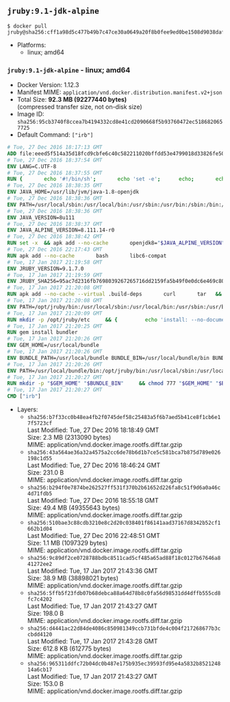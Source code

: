 ## `jruby:9.1-jdk-alpine`

```console
$ docker pull jruby@sha256:cff1a98d5c477b49b7c47ce30a0649a20f8b0fee9ed0be1508d9038daf8f1ddb
```

-	Platforms:
	-	linux; amd64

### `jruby:9.1-jdk-alpine` - linux; amd64

-	Docker Version: 1.12.3
-	Manifest MIME: `application/vnd.docker.distribution.manifest.v2+json`
-	Total Size: **92.3 MB (92277440 bytes)**  
	(compressed transfer size, not on-disk size)
-	Image ID: `sha256:95cb3740f8ccea7b4194332cd8e41cd2090668f5b93760472ec5186820657725`
-	Default Command: `["irb"]`

```dockerfile
# Tue, 27 Dec 2016 18:17:13 GMT
ADD file:eeed5f514a35d18fcd9cbfe6c40c582211020bffdd53e4799018d33826fe5067 in / 
# Tue, 27 Dec 2016 18:37:54 GMT
ENV LANG=C.UTF-8
# Tue, 27 Dec 2016 18:37:55 GMT
RUN { 		echo '#!/bin/sh'; 		echo 'set -e'; 		echo; 		echo 'dirname "$(dirname "$(readlink -f "$(which javac || which java)")")"'; 	} > /usr/local/bin/docker-java-home 	&& chmod +x /usr/local/bin/docker-java-home
# Tue, 27 Dec 2016 18:38:35 GMT
ENV JAVA_HOME=/usr/lib/jvm/java-1.8-openjdk
# Tue, 27 Dec 2016 18:38:36 GMT
ENV PATH=/usr/local/sbin:/usr/local/bin:/usr/sbin:/usr/bin:/sbin:/bin:/usr/lib/jvm/java-1.8-openjdk/jre/bin:/usr/lib/jvm/java-1.8-openjdk/bin
# Tue, 27 Dec 2016 18:38:36 GMT
ENV JAVA_VERSION=8u111
# Tue, 27 Dec 2016 18:38:37 GMT
ENV JAVA_ALPINE_VERSION=8.111.14-r0
# Tue, 27 Dec 2016 18:38:42 GMT
RUN set -x 	&& apk add --no-cache 		openjdk8="$JAVA_ALPINE_VERSION" 	&& [ "$JAVA_HOME" = "$(docker-java-home)" ]
# Tue, 27 Dec 2016 22:17:43 GMT
RUN apk add --no-cache       bash       libc6-compat
# Tue, 17 Jan 2017 21:19:58 GMT
ENV JRUBY_VERSION=9.1.7.0
# Tue, 17 Jan 2017 21:19:59 GMT
ENV JRUBY_SHA256=95ac7d2316fb7698039267265716dd2159fa5b49f0e0dc6e469c80ad59072926
# Tue, 17 Jan 2017 21:20:08 GMT
RUN apk add --no-cache --virtual .build-deps       curl       tar   && mkdir -p /opt/jruby   && curl -fSL https://s3.amazonaws.com/jruby.org/downloads/${JRUBY_VERSION}/jruby-bin-${JRUBY_VERSION}.tar.gz -o /tmp/jruby.tar.gz   && echo "$JRUBY_SHA256 */tmp/jruby.tar.gz" | sha256sum -c -   && tar -zx --strip-components=1 -f /tmp/jruby.tar.gz -C /opt/jruby   && rm /tmp/jruby.tar.gz   && ln -s /opt/jruby/bin/jruby /usr/local/bin/ruby   && apk del .build-deps
# Tue, 17 Jan 2017 21:20:08 GMT
ENV PATH=/opt/jruby/bin:/usr/local/sbin:/usr/local/bin:/usr/sbin:/usr/bin:/sbin:/bin:/usr/lib/jvm/java-1.8-openjdk/jre/bin:/usr/lib/jvm/java-1.8-openjdk/bin
# Tue, 17 Jan 2017 21:20:09 GMT
RUN mkdir -p /opt/jruby/etc     && {         echo 'install: --no-document';         echo 'update: --no-document';     } >> /opt/jruby/etc/gemrc
# Tue, 17 Jan 2017 21:20:25 GMT
RUN gem install bundler
# Tue, 17 Jan 2017 21:20:26 GMT
ENV GEM_HOME=/usr/local/bundle
# Tue, 17 Jan 2017 21:20:26 GMT
ENV BUNDLE_PATH=/usr/local/bundle BUNDLE_BIN=/usr/local/bundle/bin BUNDLE_SILENCE_ROOT_WARNING=1 BUNDLE_APP_CONFIG=/usr/local/bundle
# Tue, 17 Jan 2017 21:20:26 GMT
ENV PATH=/usr/local/bundle/bin:/opt/jruby/bin:/usr/local/sbin:/usr/local/bin:/usr/sbin:/usr/bin:/sbin:/bin:/usr/lib/jvm/java-1.8-openjdk/jre/bin:/usr/lib/jvm/java-1.8-openjdk/bin
# Tue, 17 Jan 2017 21:20:27 GMT
RUN mkdir -p "$GEM_HOME" "$BUNDLE_BIN"     && chmod 777 "$GEM_HOME" "$BUNDLE_BIN"
# Tue, 17 Jan 2017 21:20:27 GMT
CMD ["irb"]
```

-	Layers:
	-	`sha256:b7f33cc0b48ea4fb2f0745def58c25483a5f6b7aed5b41ce8f1cb6e17f5723cf`  
		Last Modified: Tue, 27 Dec 2016 18:18:49 GMT  
		Size: 2.3 MB (2313090 bytes)  
		MIME: application/vnd.docker.image.rootfs.diff.tar.gzip
	-	`sha256:43a564ae36a32a4575a2cc6de78b6d1b7ce5c581bca7b875d789e026198c1d55`  
		Last Modified: Tue, 27 Dec 2016 18:46:24 GMT  
		Size: 231.0 B  
		MIME: application/vnd.docker.image.rootfs.diff.tar.gzip
	-	`sha256:b294f0e7874be262527ff531f370b2b61652d226fa8c51f9d6a0a46c4d71fdb5`  
		Last Modified: Tue, 27 Dec 2016 18:55:18 GMT  
		Size: 49.4 MB (49355643 bytes)  
		MIME: application/vnd.docker.image.rootfs.diff.tar.gzip
	-	`sha256:510bae3c88cdb3210e8c2d20c038401f86141aad37167d8342b52cf1662b1d04`  
		Last Modified: Tue, 27 Dec 2016 22:48:51 GMT  
		Size: 1.1 MB (1097329 bytes)  
		MIME: application/vnd.docker.image.rootfs.diff.tar.gzip
	-	`sha256:9c89df2ce0728788bdbc8511cad5cf485a65ad88f18c0127b67646a841272ee2`  
		Last Modified: Tue, 17 Jan 2017 21:43:36 GMT  
		Size: 38.9 MB (38898021 bytes)  
		MIME: application/vnd.docker.image.rootfs.diff.tar.gzip
	-	`sha256:5ffb5f23fdb07b68debca88a64d78b8c0fa56d98531dd4dffb555cd8fc7c4202`  
		Last Modified: Tue, 17 Jan 2017 21:43:27 GMT  
		Size: 198.0 B  
		MIME: application/vnd.docker.image.rootfs.diff.tar.gzip
	-	`sha256:d4441ac22d84de4086c850981349ccb731bfde4c004f217268677b3ccbdd4120`  
		Last Modified: Tue, 17 Jan 2017 21:43:28 GMT  
		Size: 612.8 KB (612775 bytes)  
		MIME: application/vnd.docker.image.rootfs.diff.tar.gzip
	-	`sha256:965311ddfc72b04dc0b487e175b935ec39593fd95e4a5832b852124814a6cb17`  
		Last Modified: Tue, 17 Jan 2017 21:43:27 GMT  
		Size: 153.0 B  
		MIME: application/vnd.docker.image.rootfs.diff.tar.gzip
